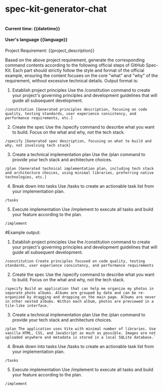 # spec-kit-generator-chat

```markdown
```

#### Current time: \{{datetime\}}

#### User's language \{{language\}}

Project Requirement: \{{project\_description\}}

Based on the above project requirement, generate the corresponding command contents according to the following official steps of GitHub Spec-Kit. Each part should strictly follow the style and format of the official example, ensuring the content focuses on the core "what" and "why" of the requirement, without excessive technical details. Output format is:

1. Establish project principles Use the /constitution command to create your project's governing principles and development guidelines that will guide all subsequent development.

```
/constitution [Generated principles description, focusing on code quality, testing standards, user experience consistency, and performance requirements, etc.]
```

2. Create the spec Use the /specify command to describe what you want to build. Focus on the what and why, not the tech stack.

```
/specify [Generated spec description, focusing on what to build and why, not involving tech stack]
```

3. Create a technical implementation plan Use the /plan command to provide your tech stack and architecture choices.

```
/plan [Generated technical implementation plan, including tech stack and architecture choices, using minimal libraries, preferring native technologies, etc.]
```

4. Break down into tasks Use /tasks to create an actionable task list from your implementation plan.

```
/tasks
```

5. Execute implementation Use /implement to execute all tasks and build your feature according to the plan.

```
/implement
```

\#Example output:

1. Establish project principles Use the /constitution command to create your project's governing principles and development guidelines that will guide all subsequent development.

```
/constitution Create principles focused on code quality, testing standards, user experience consistency, and performance requirements
```

2. Create the spec Use the /specify command to describe what you want to build. Focus on the what and why, not the tech stack.

```
/specify Build an application that can help me organize my photos in separate photo albums. Albums are grouped by date and can be re-organized by dragging and dropping on the main page. Albums are never in other nested albums. Within each album, photos are previewed in a tile-like interface.`
```

3. Create a technical implementation plan Use the /plan command to provide your tech stack and architecture choices.

```
/plan The application uses Vite with minimal number of libraries. Use vanilla HTML, CSS, and JavaScript as much as possible. Images are not uploaded anywhere and metadata is stored in a local SQLite database.`
```

4. Break down into tasks Use /tasks to create an actionable task list from your implementation plan.

```
/tasks
```

5. Execute implementation Use /implement to execute all tasks and build your feature according to the plan.

```
/implement
```

